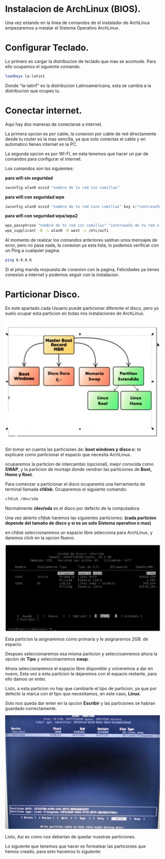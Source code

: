 # Instalacion de ArchLinux (BIOS).

Una vez estando en la linea de comandos de el instalador de ArchLinux empezaremos a instalar el Sistema Operativo ArchLinux.

# Configurar Teclado.

Lo  primero es cargar la distribucion de teclado que mas se acomode. Para ello ocupamos el siguiente comando.

```bash
loadkeys la-latin1
```
Donde "la-latin1" es la distribucion Latinoamericana, esta se cambia a la distribucion que ocupes tu.

# Conectar internet.

Aqui hay dos maneras de conectarse a internet.

La primera opcion es por cable, la conexion por cable de red directamente desde tu router es la mas sencilla, ya que solo conectas el cable y en automatico tienes internet en la PC.

La segunda opcion es por WI-FI, en esta tenemos que hacer un par de comandos para configurar el internet.

Los comandos son los siguientes:

**para wifi sin seguridad**
```bash
iwconfig wlan0 essid "nombre de tu red sin comillas"
```

**para wifi con seguridad wpe**
```bash
iwconfig wlan0 essid "nombre de tu red sinn comillas" key s:"contraseña de tu red sin comillas"
```

**para wifi con seguridad wpa/wpa2**
```bash
wpa_passphrase "nombre de tu red sin comillas" "contraseña de tu red sin comillas" > /etc/wifi 
wpa_supplicant -B -i wlan0 -D wext -c /etc/wifi
```
Al momento de realizar los comandos anteriores saldran unos mensajes de error, pero no pasa nada, la conexion ya esta lista, lo podemos verificar con un Ping a cualquier pagina.

```bash
ping 8.8.8.8
```
Si el ping manda respuesta de conexion con la pagina, Felicidades ya tienes conexion a internet y podemos seguir con la instalacion.

# Particionar Disco.

En este apartado cada Usuario puede particionar diferente el disco, pero yo suelo ocupar esta particion en todas mis instalaciones de ArchLinux.

![InstalacionArch](../images/Particion.jpeg)

Sin tomar en cuenta las particiones de: **boot windows y disco c:** te explicare como particionar el espacio que necesita ArchLinux. 

ocuparemos la particion de intercambio (opcional), mejor conocida como **SWAP**, y la particion de montaje donde vendran las particiones de **Boot, Home y Root**.

Para comenzar a particionar el disco ocuparemis una herramienta de terminal llamada **cfdisk**. Ocuparemos el siguiente comando:

```bash
cfdisk /dev/sda
```

Normalmente **/dev/sda** es el disco por defecto de la computadora.

Una vez abierto cfdisk haremos las siguientes particiones: **(cada particion depende del tamaño de disco y si es un solo Sistema operativo o mas)**

en cfdisk seleccionaremos un espacio libre selecciona para ArchLinux, y daremos click en la opcion Nuevo.

![Cfdisk](../images/Cfdisk.jpg)

Esta particion la asignaremos como primaria y le asignaremos 2GB. de espacio.

Despues seleccionaremos esa misma particion y seleccioanremos ahora la opcion de **Tipo** y seleccioanremos **swap**.

Ahora seleccionaremos el espacio libre disponible y volveremos a dar en nuevo, Esta vez a esta particion la dejaremos con el espacio restante, para ello damos un enter.

Listo, a esta particion no hay que cambiarle el tipo de particion, ya que por defecto la marca con el tipo que necesitamos, en este caso, **Linux**.

Solo nos queda dar enter en la opcion **Escribir** y las particiones se habran guardado correctamente.

![Cfdisk](../images/IMG_20201116_190948.jpg)

Listo, Asi es como nos deberian de quedar nuestras particiones.

Lo siguiente que tenemos que hacer es formatear las particiones que hemos creado, para esto hacemos lo siguiente:
